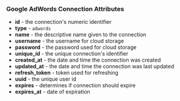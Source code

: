 ### Google AdWords Connection Attributes

* **id** - the connection's numeric identifier
* **type** - `adwords`
* **name** - the descriptive name given to the connection
* **username** - the username for cloud storage
* **password** - the password used for cloud storage
* **unique_id** - the unique connection's identifier
* **created_at** - the date and time the connection was created
* **updated_at** - the date and time the connection was last updated
* **refresh_token** - token used for refreshing
* **uuid** - the unique user id
* **expires** - determines if connection should expire
* **expires_at** - date of expiration
